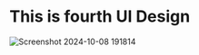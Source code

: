 # This is fourth UI Design
![Screenshot 2024-10-08 191814](https://github.com/user-attachments/assets/47538c00-54af-49cf-adff-d7b17c23b9d6)
